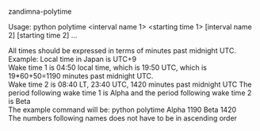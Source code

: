 zandimna-polytime

Usage:
python polytime <interval name 1> <starting time 1> [interval name 2] [starting time 2] ...

All times should be expressed in terms of minutes past midnight UTC.
<br>
Example:
Local time in Japan is UTC+9
<br>
Wake time 1 is 04:50 local time, which is 19:50 UTC, which is 19*60+50=1190 minutes past 
midnight UTC.
<br>
Wake time 2 is 08:40 LT, 23:40 UTC, 1420 minutes past midnight UTC
The period following wake time 1 is Alpha and the period following wake time 2 is Beta
<br>
The example command will be:
python polytime Alpha 1190 Beta 1420
<br>
The numbers following names does not have to be in ascending order

